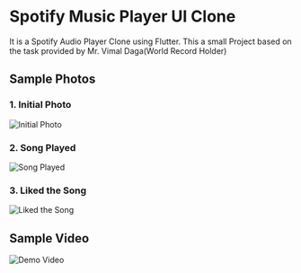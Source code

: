 # Spotify Music Player UI Clone

 It is a Spotify Audio Player Clone using Flutter.
This a small Project based on the task provided by Mr. Vimal Daga(World Record Holder)

## Sample Photos

### 1. Initial Photo
![Initial Photo](/images/Photo1.jpg)


### 2. Song Played
![Song Played](/images/Photo2.jpg)


### 3. Liked the Song
![Liked the Song](/images/Photo3.jpg)

## Sample Video

![Demo Video](/videos/Demo1.gif)
